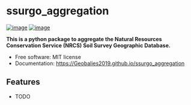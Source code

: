 # ssurgo_aggregation


[![image](https://img.shields.io/pypi/v/ssurgo_aggregation.svg)](https://pypi.python.org/pypi/ssurgo_aggregation)
[![image](https://img.shields.io/conda/vn/conda-forge/ssurgo_aggregation.svg)](https://anaconda.org/conda-forge/ssurgo_aggregation)


**This is a python package to aggregate the Natural Resources Conservation Service (NRCS) Soil Survey Geographic Database.**


-   Free software: MIT license
-   Documentation: https://Geobalies2019.github.io/ssurgo_aggregation
    

## Features

-   TODO

